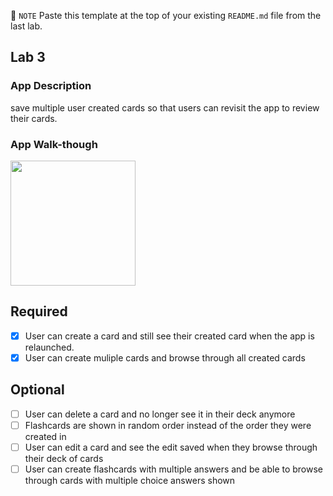 📝 `NOTE` Paste this template at the top of your existing `README.md` file from the last lab.

## Lab 3

### App Description
save multiple user created cards so that users can revisit the app to review their cards.

### App Walk-though

<img src="lab_gif" width=200><br>

## Required
- [x] User can create a card and still see their created card when the app is relaunched.
- [x] User can create muliple cards and browse through all created cards

## Optional
- [ ] User can delete a card and no longer see it in their deck anymore
- [ ] Flashcards are shown in random order instead of the order they were created in
- [ ] User can edit a card and see the edit saved when they browse through their deck of cards
- [ ] User can create flashcards with multiple answers and be able to browse through cards with multiple choice answers shown